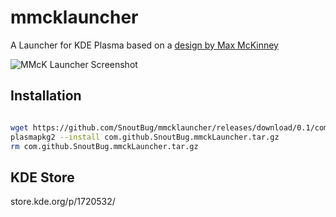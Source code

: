 # mmcklauncher
A Launcher for KDE Plasma based on a [design by Max McKinney](https://dribbble.com/shots/10499841-Windows-10-Redesign-UI-Design)

![MMcK Launcher Screenshot](https://raw.githubusercontent.com/SnoutBug/mmcklauncher/main/images/mmck_launcher1.png)

## Installation

``` Bash

wget https://github.com/SnoutBug/mmcklauncher/releases/download/0.1/com.github.SnoutBug.mmckLauncher.tar.gz
plasmapkg2 --install com.github.SnoutBug.mmckLauncher.tar.gz
rm com.github.SnoutBug.mmckLauncher.tar.gz
```

## KDE Store
store.kde.org/p/1720532/
